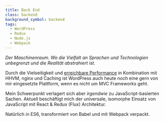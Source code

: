 ```yaml
---
title: Back End
class: backend
background_symbol: backend
tags:
  - WordPress
  - Redux
  - Node.js
  - Webpack
---
```


*Der Maschinenraum. Wo die Vielfalt an Sprachen und Technologien unbegrenzt und die Realität abstrahiert ist.*

Durch die Vielseitigkeit und <a class="buzzword" href="https://danny.fm/hhvm-nginx-wordpress-tutorial" target="_blank" title="Artikel auf Danny.fm">erreichbare Performance</a> in Kombination mit <span class="buzzword">HHVM</span>, <span class="buzzword">nginx</span> und <span class="buzzword">Caching</span> ist <span class="buzzword">WordPress</span> auch heute noch eine gern von mir eingesetzte Plattform, wenn es nicht um MVC Frameworks geht.

Mein Schwerpunkt verlagert sich aber <em>irgendwie</em> zu JavaScript-basierten Sachen. Aktuell beschäftigt mich der universale, isomorphe Einsatz von JavaScript mit <span class="buzzword">React</span> & <span class="buzzword">Redux</span> (Flux) Architektur.

Natürlich in <span class="buzzword">ES6</span>, transformiert von <span class="buzzword">Babel</span> und mit <span class="buzzword">Webpack</span> verpackt.
